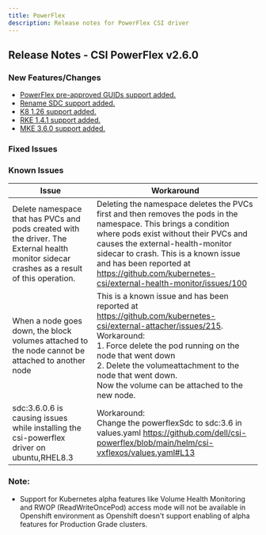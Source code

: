```yaml
---
title: PowerFlex
description: Release notes for PowerFlex CSI driver
---
```


## Release Notes - CSI PowerFlex v2.6.0

### New Features/Changes
- [PowerFlex pre-approved GUIDs support added.](https://github.com/dell/csm/issues/402)
- [Rename SDC support added.](https://github.com/dell/csm/issues/402)
- [K8 1.26 support added.](https://github.com/dell/csm/issues/597)
- [RKE 1.4.1 support added.](https://github.com/dell/csm/issues/670)
- [MKE 3.6.0 support added.](https://github.com/dell/csm/issues/672)

### Fixed Issues

### Known Issues

| Issue | Workaround |
|-------|------------|
| Delete namespace that has PVCs and pods created with the driver. The External health monitor sidecar crashes as a result of this operation.| Deleting the namespace deletes the PVCs first and then removes the pods in the namespace. This brings a condition where pods exist without their PVCs and causes the external-health-monitor sidecar to crash. This is a known issue and has been reported at https://github.com/kubernetes-csi/external-health-monitor/issues/100|
| When a node goes down, the block volumes attached to the node cannot be attached to another node                                           | This is a known issue and has been reported at https://github.com/kubernetes-csi/external-attacher/issues/215. Workaround: <br /> 1. Force delete the pod running on the node that went down <br /> 2. Delete the volumeattachment to the node that went down. <br /> Now the volume can be attached to the new node.                   |
| sdc:3.6.0.6 is causing issues while installing the csi-powerflex driver on ubuntu,RHEL8.3                                           |  Workaround: <br /> Change the powerflexSdc to sdc:3.6 in values.yaml https://github.com/dell/csi-powerflex/blob/main/helm/csi-vxflexos/values.yaml#L13 <br />|


### Note:

- Support for Kubernetes alpha features like Volume Health Monitoring and RWOP (ReadWriteOncePod) access mode will not be available in Openshift environment as Openshift doesn't support enabling of alpha features for Production Grade clusters.
